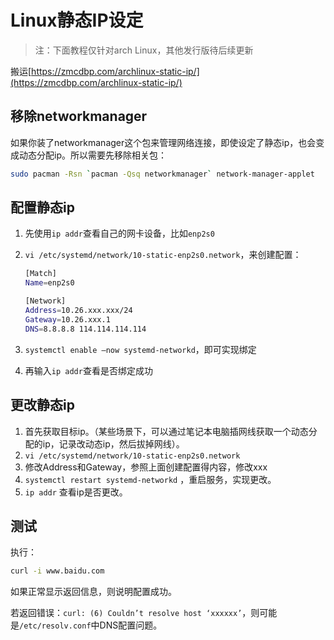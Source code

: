 # Linux静态IP设定

<!--
Tags: For管理员
category: 环境配置
description: 固定服务器ip地址
-->

> 注：下面教程仅针对arch Linux，其他发行版待后续更新

搬运[https://zmcdbp.com/archlinux-static-ip/](https://zmcdbp.com/archlinux-static-ip/)

## 移除networkmanager

如果你装了networkmanager这个包来管理网络连接，即使设定了静态ip，也会变成动态分配ip。所以需要先移除相关包：

```bash
sudo pacman -Rsn `pacman -Qsq networkmanager` network-manager-applet
```

## 配置静态ip

1. 先使用`ip addr`查看自己的网卡设备，比如`enp2s0`
2. `vi /etc/systemd/network/10-static-enp2s0.network`，来创建配置：
    
    ```bash
    [Match]
    Name=enp2s0
    
    [Network]
    Address=10.26.xxx.xxx/24
    Gateway=10.26.xxx.1
    DNS=8.8.8.8 114.114.114.114
    ```
    
3. `systemctl enable —now systemd-networkd`，即可实现绑定
4. 再输入`ip addr`查看是否绑定成功

## 更改静态ip

1. 首先获取目标ip。（某些场景下，可以通过笔记本电脑插网线获取一个动态分配的ip，记录改动态ip，然后拔掉网线）。
2. `vi /etc/systemd/network/10-static-enp2s0.network`
3. 修改Address和Gateway，参照上面创建配置得内容，修改xxx
4. `systemctl restart systemd-networkd` ，重启服务，实现更改。
5. `ip addr` 查看ip是否更改。

## 测试

执行：

```bash
curl -i www.baidu.com
```

如果正常显示返回信息，则说明配置成功。

若返回错误：`curl: (6) Couldn’t resolve host ‘xxxxxx’`，则可能是`/etc/resolv.conf`中DNS配置问题。
